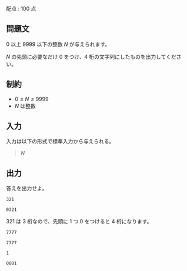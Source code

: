 配点 : $100$ 点

## 問題文

$0$ 以上 $9999$ 以下の整数 $N$ が与えられます。

$N$ の先頭に必要なだけ $0$ をつけ、$4$ 桁の文字列にしたものを出力してください。

## 制約

- $0 \leq N \leq 9999$
- $N$ は整数

## 入力

入力は以下の形式で標準入力から与えられる。

> $N$

## 出力

答えを出力せよ。  

```input1
321
```

```output1
0321
```

$321$ は $3$ 桁なので、先頭に $1$ つ $0$ をつけると $4$ 桁になります。

```input2
7777
```

```output2
7777
```

```input3
1
```

```output3
0001
```
